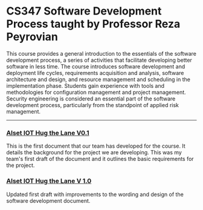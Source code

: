 # CS347 Software Development Process taught by Professor Reza Peyrovian  

This course provides a general introduction to the essentials of the software development process, a series of activities that facilitate developing better software in less time. The course introduces software development and deployment life cycles, requirements acquisition and analysis, software architecture and design, and resource management and scheduling in the implementation phase. Students gain experience with tools and methodologies for configuration management and project management. Security engineering is considered an essential part of the software development process, particularly from the standpoint of applied risk management.

---
### [Alset IOT Hug the Lane V0.1](https://docs.google.com/document/d/1ID7CypGjmvTVPvKGJalfvjLT5tu0MfqhdCSMcozOUw8/edit?usp=sharing) 
This is the first document that our team has developed for the course. It details the background for the project we are developing. This was my team's first draft of the document and it outlines the basic requirements for the project. 

### [Alset IOT Hug the Lane V 1.0](https://github.com/Mj-Werner/CS347/blob/main/Draft%20Documentation/CS347-ALSETSoftwareDevelopmentDocumentV1.0.pdf)
Updated first draft with improvements to the wording and design of the software development document.
